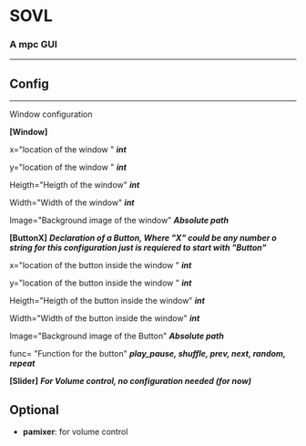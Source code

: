 # SOVL

### A mpc GUI
---
## Config
---
Window configuration

**[Window]**

x="location of the window "	***int***

y="location of the window "	***int***

Heigth="Heigth of the window"	***int***

Width="Width of the window"	***int***

Image="Background image of the window"     ***Absolute path***

**[ButtonX]** ***Declaration of a Button, Where "X" could be any number o string for this configuration just is requiered to start with "Button"***

x="location of the button inside the window "	***int***

y="location of the button inside the  window "	***int***

Heigth="Heigth of the button inside the  window"	***int***

Width="Width of the button inside the  window"	***int***

Image="Background image of the Button"     ***Absolute path***

func= "Function for the button"  ***play_pause, shuffle, prev, next, random, repeat***

**[Slider]** ***For Volume control, no configuration needed (for now)***


## Optional

+ **pamixer**: for volume control
